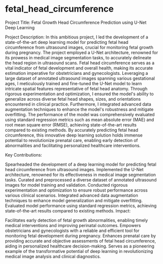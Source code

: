 # fetal_head_circumference
Project Title: Fetal Growth Head Circumference Prediction using U-Net Deep Learning

Project Description:
In this ambitious project, I led the development of a state-of-the-art deep learning model for predicting fetal head circumference from ultrasound images, crucial for monitoring fetal growth during pregnancy. The project employed a U-Net architecture, renowned for its prowess in medical image segmentation tasks, to accurately delineate the head region in ultrasound scans. Fetal head circumference serves as a vital indicator of fetal development and overall health, making its accurate estimation imperative for obstetricians and gynecologists. Leveraging a large dataset of annotated ultrasound images spanning various gestational ages, I meticulously trained and fine-tuned the U-Net model to learn intricate spatial features representative of fetal head anatomy. Through rigorous experimentation and optimization, I ensured the model's ability to generalize across diverse fetal head shapes, sizes, and orientations encountered in clinical practice. Furthermore, I integrated advanced data augmentation techniques to enhance the model's robustness and mitigate overfitting. The performance of the model was comprehensively evaluated using standard regression metrics such as mean absolute error (MAE) and root mean square error (RMSE), achieving state-of-the-art results compared to existing methods. By accurately predicting fetal head circumference, this innovative deep learning solution holds immense potential to revolutionize prenatal care, enabling early detection of abnormalities and facilitating personalized healthcare interventions.

Key Contributions:

Spearheaded the development of a deep learning model for predicting fetal head circumference from ultrasound images.
Implemented the U-Net architecture, renowned for its effectiveness in medical image segmentation tasks.
Curated and preprocessed a diverse dataset of annotated ultrasound images for model training and validation.
Conducted rigorous experimentation and optimization to ensure robust performance across various clinical scenarios.
Integrated advanced data augmentation techniques to enhance model generalization and mitigate overfitting.
Evaluated model performance using standard regression metrics, achieving state-of-the-art results compared to existing methods.
Impact:

Facilitates early detection of fetal growth abnormalities, enabling timely medical interventions and improving perinatal outcomes.
Empowers obstetricians and gynecologists with a reliable and efficient tool for monitoring fetal development during pregnancy.
Enhances prenatal care by providing accurate and objective assessments of fetal head circumference, aiding in personalized healthcare decision-making.
Serves as a pioneering example of the transformative potential of deep learning in revolutionizing medical image analysis and clinical diagnostics.
